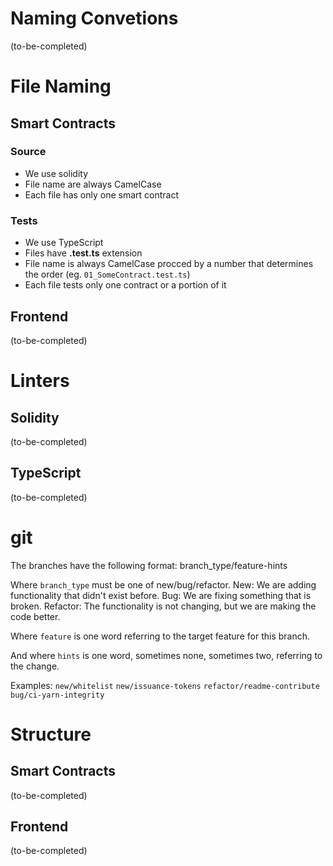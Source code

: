 # Naming Convetions

\(to-be-completed\)

# File Naming

## Smart Contracts

### Source

 * We use solidity
 * File name are always CamelCase
 * Each file has only one smart contract

### Tests

 * We use TypeScript
 * Files have **.test.ts** extension
 * File name is always CamelCase procced by a number that determines the order (eg. `01_SomeContract.test.ts`)
 * Each file tests only one contract or a portion of it

## Frontend

\(to-be-completed\)

# Linters

## Solidity
\(to-be-completed\)

## TypeScript
\(to-be-completed\)

# git

The branches have the following format:
branch_type/feature-hints

Where `branch_type` must be one of new/bug/refactor.
New: We are adding functionality that didn't exist before.
Bug: We are fixing something that is broken.
Refactor: The functionality is not changing, but we are making the code better.

Where `feature` is one word referring to the target feature for this branch.

And where `hints` is one word, sometimes none, sometimes two, referring to the change.

Examples:
`new/whitelist`
`new/issuance-tokens`
`refactor/readme-contribute`
`bug/ci-yarn-integrity`

# Structure

## Smart Contracts

\(to-be-completed\)

## Frontend

\(to-be-completed\)

